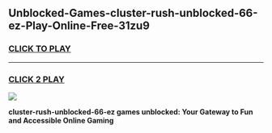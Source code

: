 
## Unblocked-Games-cluster-rush-unblocked-66-ez-Play-Online-Free-31zu9
<h3>
<a href="https://premium76.site?title=cluster-rush-unblocked-66-ez&ref=26A">CLICK TO PLAY</a></h3>
<hr>

<h3>
<a href="https://premium76.site?title=cluster-rush-unblocked-66-ez&ref=26A">CLICK 2 PLAY</a>
  
</h3>

<a href="https://premium76.site?title=cluster-rush-unblocked-66-ez&ref=26A"><img src="https://clearcache.store/games.png"></a>


**cluster-rush-unblocked-66-ez games unblocked: Your Gateway to Fun and Accessible Online Gaming**
